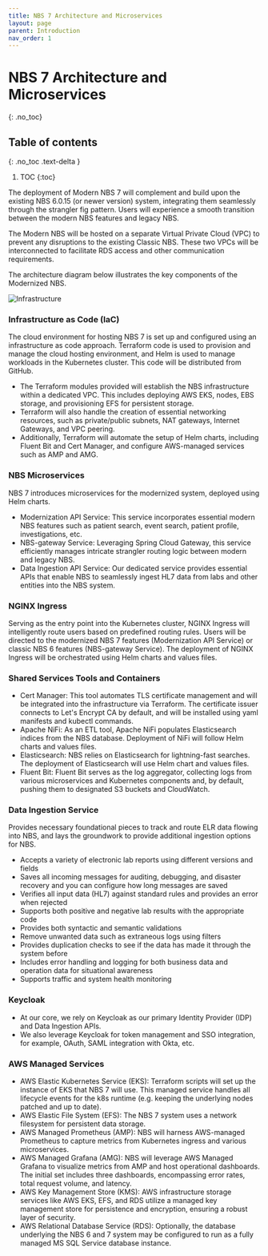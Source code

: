 ```yaml
---
title: NBS 7 Architecture and Microservices
layout: page
parent: Introduction
nav_order: 1
---
```


# NBS 7 Architecture and Microservices
{: .no_toc}

## Table of contents
{: .no_toc .text-delta }

1. TOC
{:toc}

The deployment of Modern NBS 7 will complement and build upon the existing NBS 6.0.15 (or newer version) system, integrating them seamlessly through the strangler fig pattern. Users will experience a smooth transition between the modern NBS features and legacy NBS.

The Modern NBS will be hosted on a separate Virtual Private Cloud (VPC) to prevent any disruptions to the existing Classic NBS. These two VPCs will be interconnected to facilitate RDS access and other communication requirements.

The architecture diagram below illustrates the key components of the Modernized NBS.

![Infrastructure](/just-the-doc/docs/1_introduction/nbs7_architecture_and_microservices.png)

### Infrastructure as Code (IaC)
The cloud environment for hosting NBS 7 is set up and configured using an infrastructure as code approach. Terraform code is used to provision and manage the cloud hosting environment, and Helm is used to manage workloads in the Kubernetes cluster. This code will be distributed from GitHub.
- The Terraform modules provided will establish the NBS infrastructure within a dedicated VPC. This includes deploying AWS EKS, nodes, EBS storage, and provisioning EFS for persistent storage.
- Terraform will also handle the creation of essential networking resources, such as private/public subnets, NAT gateways, Internet Gateways, and VPC peering.
- Additionally, Terraform will automate the setup of Helm charts, including Fluent Bit and Cert Manager, and configure AWS-managed services such as AMP and AMG.

### NBS Microservices
NBS 7 introduces microservices for the modernized system, deployed using Helm charts.
- Modernization API Service: This service incorporates essential modern NBS features such as patient search, event search, patient profile, investigations, etc.
- NBS-gateway Service: Leveraging Spring Cloud Gateway, this service efficiently manages intricate strangler routing logic between modern and legacy NBS.
- Data Ingestion API Service: Our dedicated service provides essential APIs that enable NBS to seamlessly ingest HL7 data from labs and other entities into the NBS system.

###  NGINX Ingress 
Serving as the entry point into the Kubernetes cluster, NGINX Ingress will intelligently route users based on predefined routing rules. Users will be directed to the modernized NBS 7 features (Modernization API Service) or classic NBS 6 features (NBS-gateway Service). The deployment of NGINX Ingress will be orchestrated using Helm charts and values files.

### Shared Services Tools and Containers
- Cert Manager: This tool automates TLS certificate management and will be integrated into the infrastructure via Terraform. The certificate issuer connects to Let's Encrypt CA by default, and will be installed using yaml manifests and kubectl commands.
- Apache NiFi: As an ETL tool, Apache NiFi populates Elasticsearch indices from the NBS database. Deployment of NiFi will follow Helm charts and values files.
- Elasticsearch: NBS relies on Elasticsearch for lightning-fast searches. The deployment of Elasticsearch will use Helm chart and values files.
- Fluent Bit: Fluent Bit serves as the log aggregator, collecting logs from various microservices and Kubernetes components and, by default, pushing them to designated S3 buckets and CloudWatch.

### Data Ingestion Service
Provides necessary foundational pieces to track and route ELR data flowing into NBS, and lays the groundwork to provide additional ingestion options for NBS.
- Accepts a variety of electronic lab reports using different versions and fields
- Saves all incoming messages for auditing, debugging, and disaster recovery and you can configure how long messages are saved
- Verifies all input data (HL7) against standard rules and provides an error when rejected
- Supports both positive and negative lab results with the appropriate code
- Provides both syntactic and semantic validations
- Remove unwanted data such as extraneous logs using filters
- Provides duplication checks to see if the data has made it through the system before
- Includes error handling and logging for both business data and operation data for situational awareness
- Supports traffic and system health monitoring

### Keycloak
- At our core, we rely on Keycloak as our primary Identity Provider (IDP) and Data Ingestion APIs.
- We also leverage Keycloak for token management and SSO integration, for example, OAuth, SAML integration with Okta, etc.

### AWS Managed Services
- AWS Elastic Kubernetes Service (EKS): Terraform scripts will set up the instance of EKS that NBS 7 will use. This managed service handles all lifecycle events for the k8s runtime (e.g. keeping the underlying nodes patched and up to date).
- AWS Elastic File System (EFS): The NBS 7 system uses a network filesystem for persistent data storage.
- AWS Managed Prometheus (AMP): NBS will harness AWS-managed Prometheus to capture metrics from Kubernetes ingress and various microservices.
- AWS Managed Grafana (AMG): NBS will leverage AWS Managed Grafana to visualize metrics from AMP and host operational dashboards. The initial set includes three dashboards, encompassing error rates, total request volume, and latency.
- AWS Key Management Store (KMS): AWS infrastructure storage services like AWS EKS, EFS, and RDS utilize a managed key management store for persistence and encryption, ensuring a robust layer of security.
- AWS Relational Database Service (RDS): Optionally, the database underlying the NBS 6 and 7 system may be configured to run as a fully managed MS SQL Service database instance.